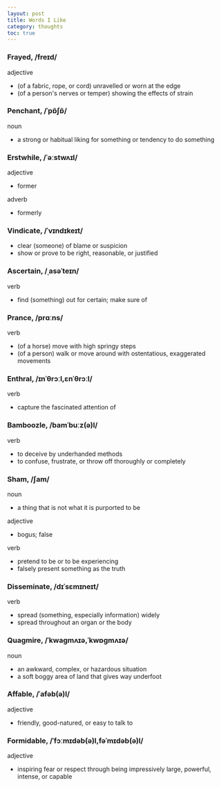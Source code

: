 ```yaml
---
layout: post
title: Words I Like
category: thoughts
toc: true
---
```


### Frayed, /freɪd/

adjective
- (of a fabric, rope, or cord) unravelled or worn at the edge
- (of a person's nerves or temper) showing the effects of strain

### Penchant, /ˈpɒ̃ʃɒ̃/

noun
- a strong or habitual liking for something or tendency to do something

### Erstwhile, /ˈəːstwʌɪl/

adjective
- former

adverb
- formerly

### Vindicate, /ˈvɪndɪkeɪt/

- clear (someone) of blame or suspicion
- show or prove to be right, reasonable, or justified

### Ascertain, /ˌasəˈteɪn/

verb
- find (something) out for certain; make sure of

### Prance, /prɑːns/

verb
- (of a horse) move with high springy steps
- (of a person) walk or move around with ostentatious, exaggerated movements

### Enthral, /ɪnˈθrɔːl,ɛnˈθrɔːl/

verb
- capture the fascinated attention of

### Bamboozle, /bamˈbuːz(ə)l/

verb
- to deceive by underhanded methods
- to confuse, frustrate, or throw off thoroughly or completely

### Sham, /ʃam/

noun
- a thing that is not what it is purported to be

adjective
- bogus; false

verb
- pretend to be or to be experiencing
- falsely present something as the truth

### Disseminate, /dɪˈsɛmɪneɪt/

verb
- spread (something, especially information) widely
- spread throughout an organ or the body

### Quagmire, /ˈkwaɡmʌɪə,ˈkwɒɡmʌɪə/

noun
- an awkward, complex, or hazardous situation
- a soft boggy area of land that gives way underfoot

### Affable, /ˈafəb(ə)l/

adjective
- friendly, good-natured, or easy to talk to

### Formidable, /ˈfɔːmɪdəb(ə)l,fəˈmɪdəb(ə)l/

adjective
- inspiring fear or respect through being impressively large, powerful, intense, or capable